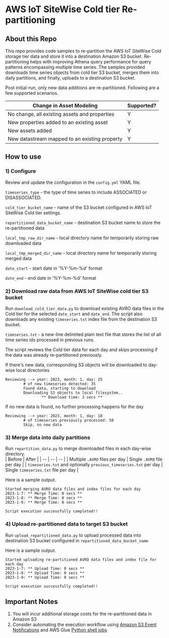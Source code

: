 # AWS IoT SiteWise Cold tier Re-partitioning

## About this Repo
This repo provides code samples to re-partition the AWS IoT SiteWise Cold storage tier data and store it into a destination Amazon S3 bucket. Re-partitioning helps with improving Athena query performance for query patterns encompassing multiple time series. The samples provided downloads time series objects from cold tier S3 bucket, merges them into daily partitions, and finally, uploads to a destination S3 bucket.

Post initial-run, only new data additions are re-partitioned. Following are a few supported scenarios.

|Change in Asset Modeling | Supported? | 
|----|----|
| No change, all existing assets and properties | Y |
| New properties added to an existing asset | Y |
| New assets added | Y |
| New datastream mapped to an existing property | Y |

## How to use
### 1) Configure
Review and update the configuration in the `config.yml` YAML file.

`timeseries_type` - the type of time series to include ASSOCIATED or DISASSOCIATED. 

`cold_tier_bucket_name` - name of the S3 bucket configured in AWS IoT SiteWise Cold tier settings.

`repartitioned_data_bucket_name` - destination S3 bucket name to store the re-partitioned data

`local_tmp_raw_dir_name` - local directory name for temporarily storing raw downloaded data

`local_tmp_merged_dir_name` - local directory name for temporarily storing merged data

`date_start` - start date in '%Y-%m-%d' format

`date_end` - end date in '%Y-%m-%d' format

### 2) Download raw data from AWS IoT SiteWise cold tier S3 bucket

Run `download_cold_tier_data.py` to download existing AVRO data files in the Cold tier for the selected `date_start` and `date_end`. The script also downloads any existing `timeseries.txt` index file from the destination S3 bucket.

`timeseries.txt` - a new-line delimited plain text file that stores the list of all time series ids processed in previous runs.

The script reviews the Cold tier data for each day and skips processing if the data was already re-partitioned previously.

If there's new data, corresponding S3 objects will be downloaded to day-wise local directories

    Reviewing --> year: 2023, month: 1, day: 25
            # of new timeseries detected: 35
            Found data, starting to download
            Downloading S3 objects to local filesystem..
                    ** Download time: 3 secs **

If no new data is found, no further processing happens for the day

    Reviewing --> year: 2023, month: 1, day: 10
            # of timeseries previously processed: 50
            Skip, no new data

### 3) Merge data into daily partitions

Run `repartition_data.py` to merge downloaded files in each day-wise directory.  
| Before | After | 
| -- | -- | -- |
| Multiple `.AVRO` files per day | Single `.AVRO` file per day |
| `timeseries.txt` and optionally `previous_timeseries.txt` per day | Single `timeseries.txt` file per day |

Here is a sample output.

    Started merging AVRO data files and index files for each day
    2023-1-7: ** Merge Time: 0 secs **
    2023-1-8: ** Merge Time: 0 secs **
    2023-1-9: ** Merge Time: 0 secs **

    Script execution successfully completed!!
    

### 4) Upload re-partitioned data to target S3 bucket

Run `upload_repartitioned_data.py` to upload processed data into destination S3 bucket configured in `repartitioned_data_bucket_name`

Here is a sample output.

    Started uploading re-partitioned AVRO data files and index file for each day
    2023-1-7: ** Upload Time: 0 secs **
    2023-1-8: ** Upload Time: 0 secs **
    2023-1-9: ** Upload Time: 0 secs **

    Script execution successfully completed!!

## Important Notes
1. You will incur additional storage costs for the re-partitioned data in Amazon S3
2. Consider automating the execution workflow using [Amazon S3 Event Notifications](https://docs.aws.amazon.com/AmazonS3/latest/userguide/NotificationHowTo.html) and AWS Glue [Python shell jobs](https://docs.aws.amazon.com/glue/latest/dg/add-job-python.html)
